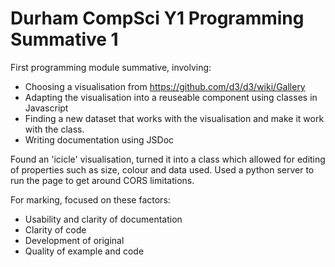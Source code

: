 # Durham CompSci Y1 Programming Summative 1
First programming module summative, involving:

  - Choosing a visualisation from https://github.com/d3/d3/wiki/Gallery
  - Adapting the visualisation into a reuseable component using classes in Javascript 
  - Finding a new dataset that works with the visualisation and make it work with the class.
  - Writing documentation using JSDoc

Found an 'icicle' visualisation, turned it into a class which allowed for editing of properties such as size, colour and data used. 
Used a python server to run the page to get around CORS limitations.

For marking, focused on these factors:
- Usability and clarity of documentation
- Clarity of code 
- Development of original 
- Quality of example and code
